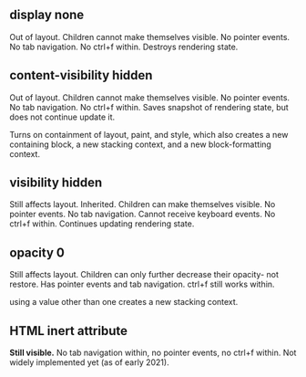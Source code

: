 
## display none

Out of layout.
Children cannot make themselves visible.
No pointer events. No tab navigation.
No ctrl+f within.
Destroys rendering state.

## content-visibility hidden

Out of layout.
Children cannot make themselves visible.
No pointer events. No tab navigation.
No ctrl+f within.
Saves snapshot of rendering state, but does not continue update it.

Turns on containment of layout, paint, and style, which also creates a new containing block, a new stacking context, and a new block-formatting context.

## visibility hidden

Still affects layout.
Inherited. Children can make themselves visible.
No pointer events. No tab navigation.
Cannot receive keyboard events.
No ctrl+f within.
Continues updating rendering state.

## opacity 0

Still affects layout.
Children can only further decrease their opacity- not restore.
Has pointer events and tab navigation.
ctrl+f still works within.

using a value other than one creates a new stacking context.

## HTML inert attribute

**Still visible.**
No tab navigation within, no pointer events, no ctrl+f within.
Not widely implemented yet (as of early 2021).

